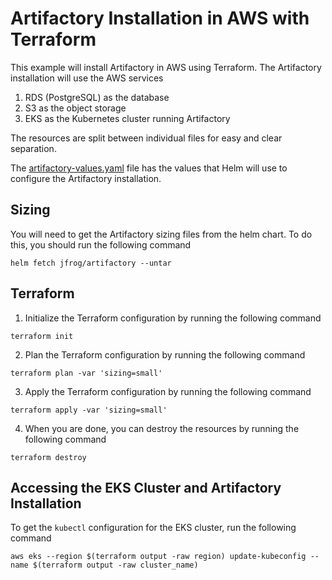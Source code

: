 # Artifactory Installation in AWS with Terraform
This example will install Artifactory in AWS using Terraform. The Artifactory installation will use the AWS services
1. RDS (PostgreSQL) as the database
2. S3 as the object storage
3. EKS as the Kubernetes cluster running Artifactory

The resources are split between individual files for easy and clear separation.

The [artifactory-values.yaml](artifactory-values.yaml) file has the values that Helm will use to configure the Artifactory installation.

## Sizing
You will need to get the Artifactory sizing files from the helm chart. To do this, you should run the following command
```shell
helm fetch jfrog/artifactory --untar
```

## Terraform

1. Initialize the Terraform configuration by running the following command
```shell
terraform init
```

2. Plan the Terraform configuration by running the following command
```shell
terraform plan -var 'sizing=small'
```

3. Apply the Terraform configuration by running the following command
```shell
terraform apply -var 'sizing=small'
```

4. When you are done, you can destroy the resources by running the following command
```shell
terraform destroy
```

## Accessing the EKS Cluster and Artifactory Installation
To get the `kubectl` configuration for the EKS cluster, run the following command
```shell
aws eks --region $(terraform output -raw region) update-kubeconfig --name $(terraform output -raw cluster_name)
```
